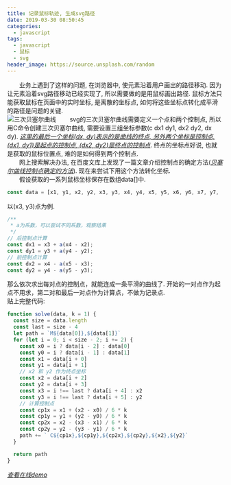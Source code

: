 ```yaml
---
title: 记录鼠标轨迹, 生成svg路径
date: 2019-03-30 08:50:45
categories:
  - javascript
tags:
  - javascript
  - 鼠标
  - svg
header_image: https://source.unsplash.com/random
---
```

&emsp;&emsp;业务上遇到了这样的问题, 在浏览器中, 使元素沿着用户画出的路径移动. 因为让元素沿着svg路径移动已经实现了, 所以需要做的是用鼠标画出路径. 鼠标方法只能获取鼠标在页面中的实时坐标, 是离散的坐标点, 如何将这些坐标点转化成平滑的路径是问题的关键.  
![三次贝塞尔曲线](https://zhangxuekang.com/src/blog/mouse-svg/svg.png)
&emsp;&emsp;svg的三次贝塞尔曲线需要定义一个点和两个控制点, 所以用C命令创建三次贝塞尔曲线, 需要设置三组坐标参数(c dx1 dy1, dx2 dy2, dx dy). *[这里的最后一个坐标(dx, dy)表示的是曲线的终点, 另外两个坐标是控制点, (dx1, dy1)是起点的控制点, (dx2, dy2)是终点的控制点](https://developer.mozilla.org/zh-CN/docs/Web/SVG/Tutorial/Paths#Curve_commands)*. 终点的坐标点好说, 也就是获取的鼠标位置点, 难的是如何得到两个控制点.  
&emsp;&emsp;网上搜索解决办法, 在百度文库上发现了一篇文章介绍控制点的确定方法(*[贝塞尔曲线控制点确定的方法](https://wenku.baidu.com/view/c790f8d46bec0975f565e211.html)*). 现在来尝试下用这个方法转化坐标.  
&emsp;&emsp;假设获取的一系列鼠标坐标保存在数组data[]中. 
```js
const data = [x1, y1, x2, y2, x3, y3, x4, y4, x5, y5, x6, y6, x7, y7, ...];
```
以(x3, y3)点为例.
```js
/**
 * a为系数，可以尝试不同系数，观察结果
 */
// 后控制点计算
const dx1 = x3 + a(x4 - x2);
const dy1 = y3 + a(y4 - y2);
// 前控制点计算
const dx2 = x4 - a(x5 - x3);
const dy2 = y4 - a(y5 - y3);
```
那么依次求出每对点的控制点，就能连成一条平滑的曲线了. 开始的一对点作为起点不用求，第二对和最后一对点作为计算点，不做为记录点.  
贴上完整代码:  
```js
function solve(data, k = 1) {
  const size = data.length
  const last = size - 4
  let path = `M${data[0]},${data[1]}`
  for (let i = 0; i < size - 2; i += 2) {
    const x0 = i ? data[i - 2] : data[0]
    const y0 = i ? data[i - 1] : data[1]
    const x1 = data[i + 0]
    const y1 = data[i + 1]
    // x2 和 y2 作为终点坐标
    const x2 = data[i + 2]
    const y2 = data[i + 3]
    const x3 = i !== last ? data[i + 4] : x2
    const y3 = i !== last ? data[i + 5] : y2
    // 计算控制点
    const cp1x = x1 + (x2 - x0) / 6 * k
    const cp1y = y1 + (y2 - y0) / 6 * k
    const cp2x = x2 - (x3 - x1) / 6 * k
    const cp2y = y2 - (y3 - y1) / 6 * k
    path += ` C${cp1x},${cp1y},${cp2x},${cp2y},${x2},${y2}`
  }

  return path
}
```
*[查看在线demo](https://zhangxuekang.com/mouse-svg/index.html)*
